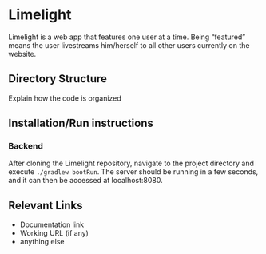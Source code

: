 # Limelight
Limelight is a web app that features one user at a time. Being “featured” means the user livestreams him/herself to all other users currently on the website. 

## Directory Structure
Explain how the code is organized

## Installation/Run instructions
### Backend
After cloning the Limelight repository, navigate to the project directory and execute `./gradlew bootRun`. The server should be running in a few seconds, and it can then be accessed at localhost:8080.

## Relevant Links 
- Documentation link
- Working URL (if any)
- anything else


